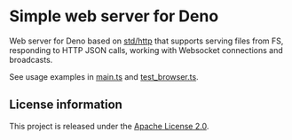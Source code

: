 Simple web server for Deno
==========================

Web server for Deno based on [std/http](https://deno.land/std/http) that supports serving files from FS, responding to HTTP JSON calls, working with Websocket connections and broadcasts.

See usage examples in [main.ts](https://github.com/notranspile-js/deno-simple-server/blob/master/main.ts) and [test_browser.ts](https://github.com/notranspile-js/deno-simple-server/blob/master/test/test_browser.ts).

License information
-------------------

This project is released under the [Apache License 2.0](http://www.apache.org/licenses/LICENSE-2.0).